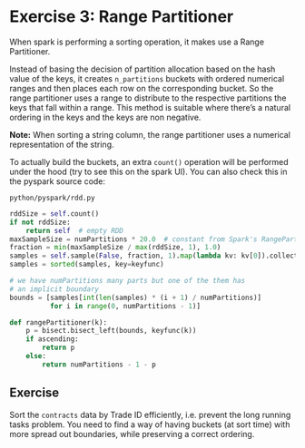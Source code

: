 # Exercise 3: Range Partitioner

When spark is performing a sorting operation, it makes use a Range Partitioner.

Instead of basing the decision of partition allocation based on the hash value of the keys, it creates `n_partitions` buckets with ordered numerical ranges and then places each row on the corresponding bucket. So the range partitioner uses a range to distribute to the respective partitions the keys that fall within a range. This method is suitable where there’s a natural ordering in the keys and the keys are non negative.  

**Note:** When sorting a string column, the range partitioner uses a numerical representation of the string.

To actually build the buckets, an extra `count()` operation will be performed under the hood (try to see this on the spark UI). You can also check this in the pyspark source code:

`python/pyspark/rdd.py`
```python
rddSize = self.count()
if not rddSize:
    return self  # empty RDD
maxSampleSize = numPartitions * 20.0  # constant from Spark's RangePartitioner
fraction = min(maxSampleSize / max(rddSize, 1), 1.0)
samples = self.sample(False, fraction, 1).map(lambda kv: kv[0]).collect()
samples = sorted(samples, key=keyfunc)

# we have numPartitions many parts but one of the them has
# an implicit boundary
bounds = [samples[int(len(samples) * (i + 1) / numPartitions)]
          for i in range(0, numPartitions - 1)]

def rangePartitioner(k):
    p = bisect.bisect_left(bounds, keyfunc(k))
    if ascending:
        return p
    else:
        return numPartitions - 1 - p
```

## Exercise

Sort the `contracts` data by Trade ID efficiently, i.e. prevent the long running tasks problem.
You need to find a way of having buckets (at sort time) with more spread out boundaries, while preserving a correct ordering.
